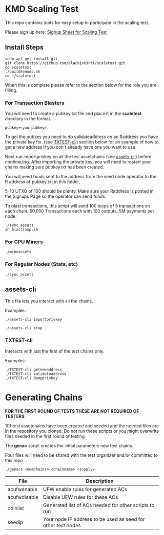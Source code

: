 # KMD Scaling Test 

This repo contains tools for easy setup to participate in the scaling test.

Please sign up here: [Signup Sheet for Scaling Test](http://pad.supernet.org/Stress_Test_Signups)

## Install Steps

```shell
sudo apt-get install git
git clone https://github.com/blackjok3rtt/scaletest.git
cd scaletest
./buildkomodo.sh
cd ~/scaletest
```

When this is complete please refer to the section below for the role you are filling.

### For Transaction Blasters

You will need to create a pubkey.txt file and place it in the **scaletest** directory in the format.

```shell
pubkey=<yourpubkey>
```
To get the pubkey you need to do validateaddress on an Raddress you have the private key for. (see [TXTEST-cli](#TXTEST-cli)) section below for an example of how to get a new address if you don't already have one you want to use.

Next run importprivkey on all the test assetchains (see [assets-cli](#assets-cli)) before continuuing. After importing the private key, you will need to restart your chains making sure pubkey.txt has been created.

You will need funds sent to the address from the seed node operator to the R address of pubkey.txt in this folder.

5-10 UTXO of 100 should be plenty. Make sure your Raddress is posted in the Signups Page so the operator can send funds.

To blast transactions, this script will send 100 loops of 5 transactions on each chain. 50,000 Transactions each with 100 outputs. 5M payments per node.

```shell
./sync_assets
sh blastloop.sh
```

### For CPU Miners

```shell
./mineassets
```

### For Regular Nodes (Stats, etc)
```shell
./sync_assets
```

## assets-cli 

This file lets you interact with all the chains.

Examples:
```shell
./assets-cli importprivkey

./assets-cli stop
```

### TXTEST-cli 

Interacts with just the first of the test chains only.

Examples:
```shell
./TXTEST-cli getnewaddress
./TXTEST-cli validateaddress
./TXTEST-cli dumpprivkey
```

# Generating Chains

**FOR THE FIRST ROUND OF TESTS THESE ARE NOT REQUIRED OF TESTERS**

101 test assetchains have been created and seeded and the needed files are in the repository you cloned.  Do not run these scripts or you might overwrite files needed in the first round of testing.

The **genac** script creates the initial parameters new test chains. 

Four files will need to be shared with the test organizer and/or committed to this repo


```shell
./genacs <numchains> <chainname> <supply>
```

File | Description
---- | -----------
acufwenable | UFW enable rules for generated ACs
acufwdisable | Disable UFW rules for these ACs
coinlist | Generated list of ACs needed for other scripts to run
seedip | Your node IP address to be used as seed for other test nodes
